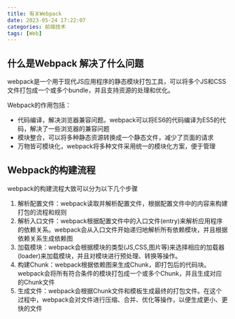 ```yaml
---
title: 有关Webpack
date: 2023-05-24 17:22:07
categories: 前端技术
tags: [Web]
---
```

## 什么是Webpack 解决了什么问题

webpack是一个用于现代JS应用程序的静态模块打包工具，可以将多个JS和CSS文件打包成一个或多个bundle，并且支持资源的处理和优化。

Webpack的作用包括：

- 代码编译，解决浏览器兼容问题。webpack可以将ES6的代码编译为ES5的代码，解决了一些浏览器的兼容问题
- 模块整合，可以将多种静态资源转换成一个静态文件，减少了页面的请求
- 万物皆可模块化，webpack将多种文件采用统一的模块化方案，便于管理

## Webpack的构建流程

webpack的构建流程大致可以分为以下几个步骤

1. 解析配置文件：webpack读取并解析配置文件，根据配置文件中的内容来构建打包的流程和规则
2. 解析入口文件：webpack根据配置文件中的入口文件(entry)来解析应用程序的依赖关系。webpack会从入口文件开始递归地解析所有依赖模块，并且根据依赖关系生成依赖图
3. 加载模块：webpack会根据模块的类型(JS,CSS,图片等)来选择相应的加载器(loader)来加载模块，并且对模块进行预处理、转换等操作。
4. 构建Chunk：webpack根据依赖图来生成Chunk，即打包后的代码块。webpack会将所有符合条件的模块打包成一个或多个Chunk，并且生成对应的Chunk文件
5. 生成文件：webpack会根据Chunk文件和模板生成最终的打包文件。在这个过程中，webpack会对文件进行压缩、合并、优化等操作，以便生成更小、更快的文件
